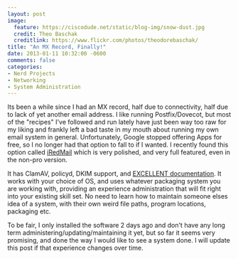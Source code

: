 ```yaml
---
layout: post
image:
  feature: https://ciscodude.net/static/blog-img/snow-dust.jpg
  credit: Theo Baschak
  creditlink: https://www.flickr.com/photos/theodorebaschak/
title: "An MX Record, Finally!"
date: 2013-01-11 10:32:00 -0600
comments: false
categories:
- Nerd Projects
- Networking
- System Administration
---
```

Its been a while since I had an MX record, half due to connectivity, half due to lack of yet another email address. I like running Postfix/Dovecot, but most of the "recipes" I've followed and run lately have just been way too raw for my liking and frankly left a bad taste in my mouth about running my own email system in general. Unfortunately, Google stopped offering Apps for free, so I no longer had that option to fall to if I wanted. I recently found this option called [iRedMail](http://www.iredmail.org/) which is very polished, and very full featured, even in the non-pro version.

<!--more-->

It has ClamAV, policyd, DKIM support, and [EXCELLENT documentation](http://www.iredmail.org/install_iredmail_on_freebsd.html). It works with your choice of OS, and uses whatever packaging system you are working with, providing an experience administration that will fit right into your existing skill set. No need to learn how to maintain someone elses idea of a system, with their own weird file paths, program locations, packaging etc.

To be fair, I only installed the software 2 days ago and don't have any long term administering/updating/maintaining it yet, but so far it seems very promising, and done the way I would like to see a system done. I will update this post if that experience changes over time.
